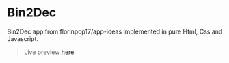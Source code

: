 # Bin2Dec
Bin2Dec app from florinpop17/app-ideas implemented in pure Html, Css and Javascript.

> Live preview [here](https://isaacamaro03.github.io/app-ideas-bin2dec/).
